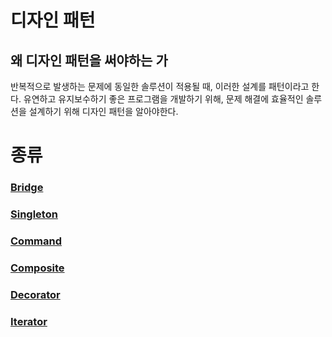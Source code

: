 # 디자인 패턴

## 왜 디자인 패턴을 써야하는 가
반복적으로 발생하는 문제에 동일한 솔루션이 적용될 때, 이러한 설계를 패턴이라고 한다.
유연하고 유지보수하기 좋은 프로그램을 개발하기 위해, 문제 해결에 효율적인 솔루션을 설계하기 위해 디자인 패턴을 알아야한다.

# 종류

### [Bridge](Bridge.md)

### [Singleton](Singleton.md)

### [Command](Command)

### [Composite](Composite)

### [Decorator](Decorator)

### [Iterator](Iterator)

